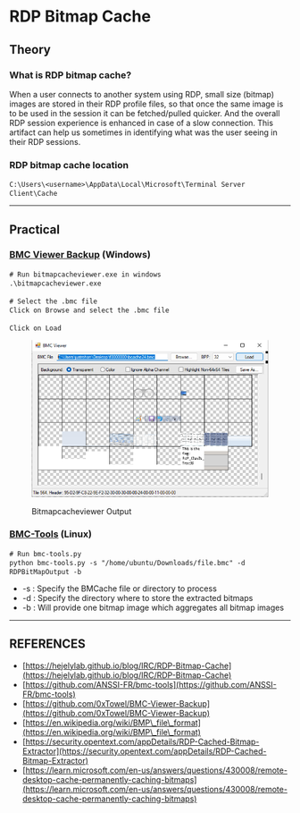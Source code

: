 # RDP Bitmap Cache

## Theory

### What is RDP bitmap cache?

When a user connects to another system using RDP, small size (bitmap) images are stored in their RDP profile files, so that once the same image is to be used in the session it can be fetched/pulled quicker. And the overall RDP session experience is enhanced in case of a slow connection. This artifact can help us sometimes in identifying what was the user seeing in their RDP sessions.

### RDP bitmap cache location

```
C:\Users\<username>\AppData\Local\Microsoft\Terminal Server Client\Cache
```



***

## Practical

### [BMC Viewer Backup](https://github.com/0xTowel/BMC-Viewer-Backup) (Windows)

```
# Run bitmapcacheviewer.exe in windows
.\bitmapcacheviewer.exe

# Select the .bmc file
Click on Browse and select the .bmc file

Click on Load
```

<figure><img src="../../../.gitbook/assets/image.png" alt=""><figcaption><p>Bitmapcacheviewer Output</p></figcaption></figure>



### [BMC-Tools](https://github.com/ANSSI-FR/bmc-tools) (Linux)

```
# Run bmc-tools.py
python bmc-tools.py -s "/home/ubuntu/Downloads/file.bmc" -d RDPBitMapOutput -b
```

* \-s : Specify the BMCache file or directory to process
* \-d : Specify the directory where to store the extracted bitmaps
* \-b : Will provide one bitmap image which aggregates all bitmap images



***

## REFERENCES

* [https://hejelylab.github.io/blog/IRC/RDP-Bitmap-Cache](https://hejelylab.github.io/blog/IRC/RDP-Bitmap-Cache)
* [https://github.com/ANSSI-FR/bmc-tools](https://github.com/ANSSI-FR/bmc-tools)
* [https://github.com/0xTowel/BMC-Viewer-Backup](https://github.com/0xTowel/BMC-Viewer-Backup)
* [https://en.wikipedia.org/wiki/BMP\_file\_format](https://en.wikipedia.org/wiki/BMP\_file\_format)
* [https://security.opentext.com/appDetails/RDP-Cached-Bitmap-Extractor](https://security.opentext.com/appDetails/RDP-Cached-Bitmap-Extractor)
* [https://learn.microsoft.com/en-us/answers/questions/430008/remote-desktop-cache-permanently-caching-bitmaps](https://learn.microsoft.com/en-us/answers/questions/430008/remote-desktop-cache-permanently-caching-bitmaps)

